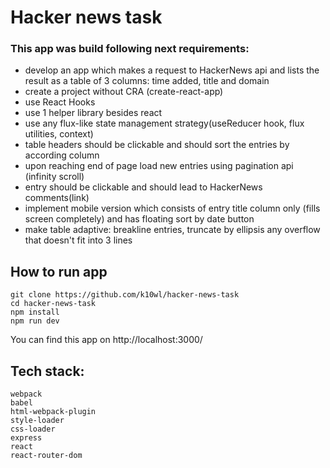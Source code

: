 # Hacker news task

### This app was build following next requirements:

* develop an app which makes a request to HackerNews api and lists the result as a table of 3 columns: time added, title and domain
* create a project without CRA (create-react-app)
* use React Hooks
* use 1 helper library besides react
* use any flux-like state management strategy(useReducer hook, flux utilities, context)
* table headers should be clickable and should sort the entries by according column
* upon reaching end of page load new entries using pagination api (infinity scroll)
* entry should be clickable and should lead to HackerNews comments(link)
* implement mobile version which consists of entry title column only (fills screen completely) and has floating sort by date button
* make table adaptive: breakline entries, truncate by ellipsis any overflow that doesn't fit into 3 lines


## How to run app
`git clone https://github.com/k10wl/hacker-news-task` \
`cd hacker-news-task` \
`npm install` \
`npm run dev`

You can find this app on http://localhost:3000/

## Tech stack:
`webpack`\
`babel`\
`html-webpack-plugin`\
`style-loader`\
`css-loader`\
`express`\
`react`\
`react-router-dom`
